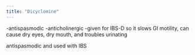 ```yaml
---
title: "Dicyclomine"
---
```

-antispasmodic
-anticholinergic
-given for IBS-D so it slows GI motility, can cause dry eyes, dry mouth, and troubles urinating

antispasmodic and used with IBS

